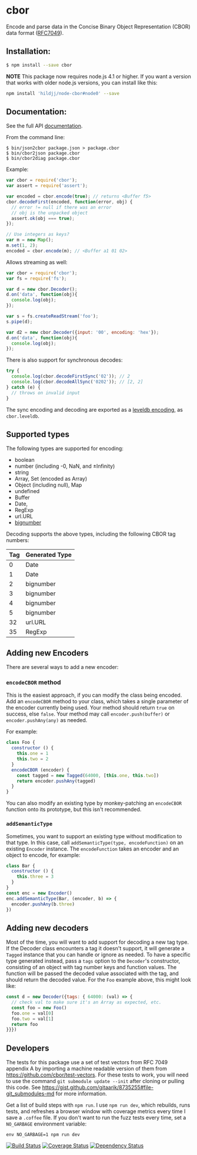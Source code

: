 cbor
====

Encode and parse data in the Concise Binary Object Representation (CBOR) data format ([RFC7049](http://tools.ietf.org/html/rfc7049)).

Installation:
------------

```bash
$ npm install --save cbor
```

**NOTE**
This package now requires node.js 4.1 or higher.  If you want a version that
works with older node.js versions, you can install like this:

```bash
npm install 'hildjj/node-cbor#node0' --save
```

Documentation:
-------------
See the full API [documentation](http://hildjj.github.io/node-cbor/).

From the command line:
```
$ bin/json2cbor package.json > package.cbor
$ bin/cbor2json package.cbor
$ bin/cbor2diag package.cbor
```

Example:
```javascript
var cbor = require('cbor');
var assert = require('assert');

var encoded = cbor.encode(true); // returns <Buffer f5>
cbor.decodeFirst(encoded, function(error, obj) {
  // error != null if there was an error
  // obj is the unpacked object
  assert.ok(obj === true);
});

// Use integers as keys?
var m = new Map();
m.set(1, 2);
encoded = cbor.encode(m); // <Buffer a1 01 02>
```

Allows streaming as well:

```javascript
var cbor = require('cbor');
var fs = require('fs');

var d = new cbor.Decoder();
d.on('data', function(obj){
  console.log(obj);
});

var s = fs.createReadStream('foo');
s.pipe(d);

var d2 = new cbor.Decoder({input: '00', encoding: 'hex'});
d.on('data', function(obj){
  console.log(obj);
});
```

There is also support for synchronous decodes:

```javascript
try {
  console.log(cbor.decodeFirstSync('02')); // 2
  console.log(cbor.decodeAllSync('0202')); // [2, 2]
} catch (e) {
  // throws on invalid input
}
```

The sync encoding and decoding are exported as a
[leveldb encoding](https://github.com/Level/levelup#custom_encodings), as
`cbor.leveldb`.

## Supported types

The following types are supported for encoding:

* boolean
* number (including -0, NaN, and ±Infinity)
* string
* Array, Set (encoded as Array)
* Object (including null), Map
* undefined
* Buffer
* Date,
* RegExp
* url.URL
* [bignumber](https://github.com/MikeMcl/bignumber.js)

Decoding supports the above types, including the following CBOR tag numbers:

| Tag | Generated Type |
|-----|----------------|
| 0   | Date           |
| 1   | Date           |
| 2   | bignumber      |
| 3   | bignumber      |
| 4   | bignumber      |
| 5   | bignumber      |
| 32  | url.URL        |
| 35  | RegExp         |

## Adding new Encoders

There are several ways to add a new encoder:

### `encodeCBOR` method

This is the easiest approach, if you can modify the class being encoded.  Add an
`encodeCBOR` method to your class, which takes a single parameter of the encoder
currently being used.  Your method should return `true` on success, else `false`.
Your method may call `encoder.push(buffer)` or `encoder.pushAny(any)` as needed.

For example:

```javascript
class Foo {
  constructor () {
    this.one = 1
    this.two = 2
  }
  encodeCBOR (encoder) {
    const tagged = new Tagged(64000, [this.one, this.two])
    return encoder.pushAny(tagged)
  }
}
```

You can also modify an existing type by monkey-patching an `encodeCBOR` function
onto its prototype, but this isn't recommended.

### `addSemanticType`

Sometimes, you want to support an existing type without modification to that
type.  In this case, call `addSemanticType(type, encodeFunction)` on an existing
`Encoder` instance. The `encodeFunction` takes an encoder and an object to
encode, for example:

```javascript
class Bar {
  constructor () {
    this.three = 3
  }
}
const enc = new Encoder()
enc.addSemanticType(Bar, (encoder, b) => {
  encoder.pushAny(b.three)
})
```

## Adding new decoders

Most of the time, you will want to add support for decoding a new tag type.  If
the Decoder class encounters a tag it doesn't support, it will generate a `Tagged`
instance that you can handle or ignore as needed.  To have a specific type
generated instead, pass a `tags` option to the `Decoder`'s constructor, consisting
of an object with tag number keys and function values.  The function will be
passed the decoded value associated with the tag, and should return the decoded
value.  For the `Foo` example above, this might look like:

```javascript
const d = new Decoder({tags: { 64000: (val) => {
  // check val to make sure it's an Array as expected, etc.
  const foo = new Foo()
  foo.one = val[0]
  foo.two = val[1]
  return foo
}}})
```

Developers
----------

The tests for this package use a set of test vectors from RFC 7049 appendix A by importing a machine readable version of them from https://github.com/cbor/test-vectors. For these tests to work, you will need to use the command `git submodule update --init` after cloning or pulling this code.   See https://gist.github.com/gitaarik/8735255#file-git_submodules-md for more information.

Get a list of build steps with `npm run`.  I use `npm run dev`, which rebuilds,
runs tests, and refreshes a browser window with coverage metrics every time I
save a `.coffee` file.  If you don't want to run the fuzz tests every time, set
a `NO_GARBAGE` environment variable:

```
env NO_GARBAGE=1 npm run dev
```

[![Build Status](https://api.travis-ci.org/hildjj/node-cbor.png)](https://travis-ci.org/hildjj/node-cbor)
[![Coverage Status](https://coveralls.io/repos/hildjj/node-cbor/badge.png?branch=master)](https://coveralls.io/r/hildjj/node-cbor?branch=master)
[![Dependency Status](https://david-dm.org/hildjj/node-cbor.png)](https://david-dm.org/hildjj/node-cbor)
